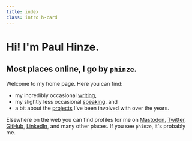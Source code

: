 ```yaml
---
title: index
class: intro h-card
---
```


# Hi! I'm <span class="p-name">Paul Hinze</span>.
## Most places online, I go by <code title="&#147;FIN-zee&#148;">phinze</code>.

Welcome to my home page. Here you can find:

 * my incredibly occasional [writing](/writing),
 * my slightly less occasional [speaking](/speaking), and
 * a bit about the [projects](/projects) I've been involved with over the years.

Elsewhere on the web you can find profiles for me on <a rel="me"
href="https://social.coop/@phinze">Mastodon</a>,
[Twitter](https://twitter.com/phinze), [GitHub](https://github.com/phinze),
[LinkedIn](https://linkedin.com/in/phinze), and many other places. If you see
`phinze`, it's probably me.
